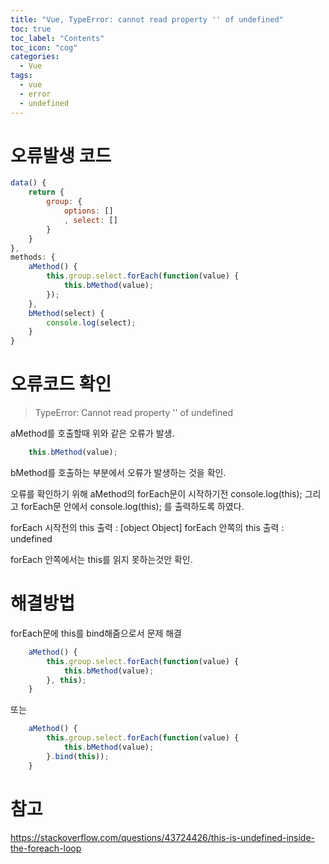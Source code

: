 ```yaml
---
title: "Vue, TypeError: cannot read property '' of undefined"
toc: true
toc_label: "Contents"
toc_icon: "cog"
categories:
  - Vue
tags:
  - vue
  - error
  - undefined
---
```

# 오류발생 코드
```javascript
data() {
    return {
        group: {
            options: []
            , select: []
        }
    }
},
methods: {
    aMethod() {
        this.group.select.forEach(function(value) {
            this.bMethod(value);
        });
    },
    bMethod(select) {
        console.log(select);
    }
}
```
# 오류코드 확인
> TypeError: Cannot read property '' of undefined

aMethod를 호출할때 위와 같은 오류가 발생.

```javascript
    this.bMethod(value);
```
bMethod를 호출하는 부분에서 오류가 발생하는 것을 확인.

오류를 확인하기 위해 aMethod의 forEach문이 시작하기전
console.log(this); 그리고 forEach문 안에서 console.log(this); 를 출력하도록 하였다.

forEach 시작전의 this 출력 : [object Object]
forEach 안쪽의 this 출력 : undefined

forEach 안쪽에서는 this를 읽지 못하는것안 확인.

# 해결방법
forEach문에 this를 bind해줌으로서 문제 해결
```javascript
    aMethod() {
        this.group.select.forEach(function(value) {
            this.bMethod(value);
        }, this);
    }
```
또는
```javascript
    aMethod() {
        this.group.select.forEach(function(value) {
            this.bMethod(value);
        }.bind(this));
    }
```

# 참고
<a href="https://stackoverflow.com/questions/43724426/this-is-undefined-inside-the-foreach-loop" _blank>https://stackoverflow.com/questions/43724426/this-is-undefined-inside-the-foreach-loop</a>

